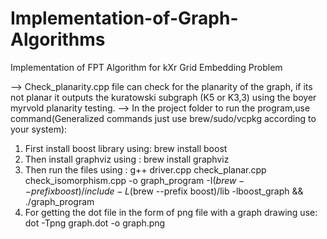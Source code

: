# Implementation-of-Graph-Algorithms
Implementation of FPT Algorithm for kXr Grid Embedding Problem

--> Check_planarity.cpp file can check for the planarity of the graph, if its not planar it outputs the kuratowski subgraph (K5 or K3,3) using the boyer myrvold planarity testing.
--> In the project folder to run the program,use command(Generalized commands just use brew/sudo/vcpkg according to your system):
  1) First install boost library using: brew install boost
  2) Then install graphviz using      : brew install graphviz
  3) Then run the files using :
     g++ driver.cpp check_planar.cpp check_isomorphism.cpp -o graph_program -I$(brew --prefix boost)/include -L$(brew --prefix boost)/lib -lboost_graph && ./graph_program
  4) For getting the dot file in the form of png file with a graph drawing use: dot -Tpng graph.dot -o graph.png
